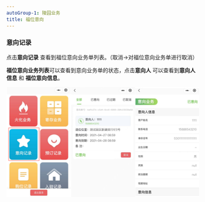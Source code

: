 ```yaml
---
autoGroup-1: 陵园业务
title: 福位意向
---
```

### 意向记录

点击**意向记录** 查看到福位意向业务单列表。（取消→对福位意向业务单进行取消）

**福位意向业务列表**可以查看到意向业务单的状态，点击**意向人** 可以查看到**意向人信息** 和 **福位意向信息**。

![11](../../.vuepress/public/product/99.png)
